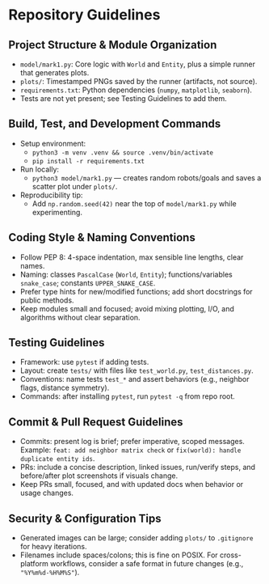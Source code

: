 # Repository Guidelines

## Project Structure & Module Organization
- `model/mark1.py`: Core logic with `World` and `Entity`, plus a simple runner that generates plots.
- `plots/`: Timestamped PNGs saved by the runner (artifacts, not source).
- `requirements.txt`: Python dependencies (`numpy`, `matplotlib`, `seaborn`).
- Tests are not yet present; see Testing Guidelines to add them.

## Build, Test, and Development Commands
- Setup environment:
  - `python3 -m venv .venv && source .venv/bin/activate`
  - `pip install -r requirements.txt`
- Run locally:
  - `python3 model/mark1.py` — creates random robots/goals and saves a scatter plot under `plots/`.
- Reproducibility tip:
  - Add `np.random.seed(42)` near the top of `model/mark1.py` while experimenting.

## Coding Style & Naming Conventions
- Follow PEP 8: 4-space indentation, max sensible line lengths, clear names.
- Naming: classes `PascalCase` (`World`, `Entity`); functions/variables `snake_case`; constants `UPPER_SNAKE_CASE`.
- Prefer type hints for new/modified functions; add short docstrings for public methods.
- Keep modules small and focused; avoid mixing plotting, I/O, and algorithms without clear separation.

## Testing Guidelines
- Framework: use `pytest` if adding tests.
- Layout: create `tests/` with files like `test_world.py`, `test_distances.py`.
- Conventions: name tests `test_*` and assert behaviors (e.g., neighbor flags, distance symmetry).
- Commands: after installing `pytest`, run `pytest -q` from repo root.

## Commit & Pull Request Guidelines
- Commits: present log is brief; prefer imperative, scoped messages. Example: `feat: add neighbor matrix check` or `fix(world): handle duplicate entity ids`.
- PRs: include a concise description, linked issues, run/verify steps, and before/after plot screenshots if visuals change.
- Keep PRs small, focused, and with updated docs when behavior or usage changes.

## Security & Configuration Tips
- Generated images can be large; consider adding `plots/` to `.gitignore` for heavy iterations.
- Filenames include spaces/colons; this is fine on POSIX. For cross-platform workflows, consider a safe format in future changes (e.g., `"%Y%m%d-%H%M%S"`).
